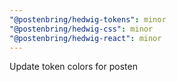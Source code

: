 ```yaml
---
"@postenbring/hedwig-tokens": minor
"@postenbring/hedwig-css": minor
"@postenbring/hedwig-react": minor
---
```


Update token colors for posten
